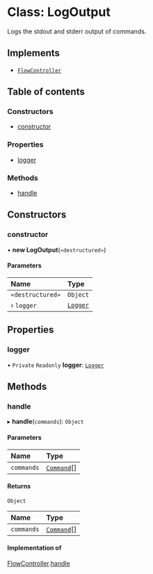 # Class: LogOutput

Logs the stdout and stderr output of commands.

## Implements

- [`FlowController`](../interfaces/FlowController.md)

## Table of contents

### Constructors

- [constructor](LogOutput.md#constructor)

### Properties

- [logger](LogOutput.md#logger)

### Methods

- [handle](LogOutput.md#handle)

## Constructors

### constructor

• **new LogOutput**(`«destructured»`)

#### Parameters

| Name             | Type                  |
| :--------------- | :-------------------- |
| `«destructured»` | `Object`              |
| › `logger`       | [`Logger`](Logger.md) |

## Properties

### logger

• `Private` `Readonly` **logger**: [`Logger`](Logger.md)

## Methods

### handle

▸ **handle**(`commands`): `Object`

#### Parameters

| Name       | Type                      |
| :--------- | :------------------------ |
| `commands` | [`Command`](Command.md)[] |

#### Returns

`Object`

| Name       | Type                      |
| :--------- | :------------------------ |
| `commands` | [`Command`](Command.md)[] |

#### Implementation of

[FlowController](../interfaces/FlowController.md).[handle](../interfaces/FlowController.md#handle)
